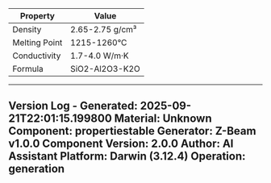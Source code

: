 | Property | Value |
|----------|-------|
| Density | 2.65-2.75 g/cm³ |
| Melting Point | 1215-1260°C |
| Conductivity | 1.7-4.0 W/m·K |
| Formula | SiO2-Al2O3-K2O |


---
Version Log - Generated: 2025-09-21T22:01:15.199800
Material: Unknown
Component: propertiestable
Generator: Z-Beam v1.0.0
Component Version: 2.0.0
Author: AI Assistant
Platform: Darwin (3.12.4)
Operation: generation
---